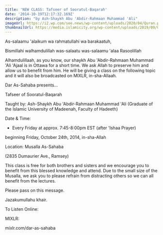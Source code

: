 ```yaml
---
title: 'NEW CLASS: Tafseer of Sooratul-Baqarah'
date: '2014-10-19T12:17:32.169Z'
description: "by Ash-Shaykh Abu 'Abdir-Rahmaan Muhammad 'Ali"
imageUrl: https://i2.wp.com/see.news/wp-content/uploads/2020/04/Quran.png
thumbnailUrl: https://media.islamicity.org/wp-content/uploads/2019/09/Quran_isp.jpg
---
```


As-salaamu 'alaikum wa rahmatullahi wa barakaatuh,

Bismillahi walhamdulillah was-salaatu was-salaamu 'alaa Rasoolillah

Alhamdulillaah, as you know, our shaykh Abu 'Abdir-Rahmaan Muhammad 'Ali 'Ajaal is in Ottawa for a short time. We ask Allah to preserve him and allow us to benefit from him. He will be giving a class on the following topic and it will also be broadcasted on MIXLR, in-sha-Allaah.

Dar As-Sahaba presents...

Tafseer of Sooratul-Baqarah

Taught by:
Ash-Shaykh Abu 'Abdir-Rahmaan Muhammad 'Ali
(Graduate of the Islamic University of Madeenah, Faculty of Hadeeth)

Date & Time:

- Every Friday at approx. 7:45-8:00pm EST (after 'Ishaa Prayer)

beginning Friday, October 24th, 2014, in-sha-Allah

Location:
Musalla As-Sahaba

(2835 Dumaurier Ave., Ramsey)

This class is free for both brothers and sisters and we encourage you to benefit from this blessed knowledge and attend. Due to the small size of the Musalla, we ask you to please refrain from distracting others so we can all benefit from the lectures.

Please pass on this message.

Jazakumullahu khair.

To Listen Online:

MIXLR:

mixlr.com/dar-as-sahaba
